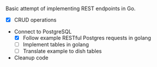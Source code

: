Basic attempt of implementing REST endpoints in Go.

- [x] CRUD operations
- Connect to PostgreSQL
  - [x] Follow example RESTful Postgres requests in golang  
  - [ ] Implement tables in golang
  - [ ] Translate example to dish tables
- Cleanup code
